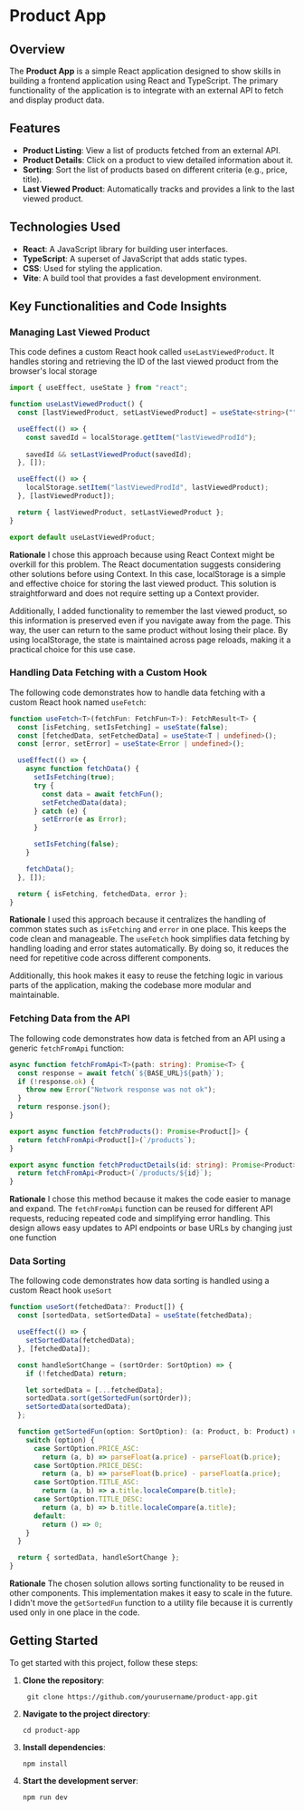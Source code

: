 

# Product App

## Overview

The **Product App** is a simple React application designed to show skills in building a frontend application using React and TypeScript. The primary functionality of the application is to integrate with an external API to fetch and display product data.

## Features

- **Product Listing**: View a list of products fetched from an external API.
- **Product Details**: Click on a product to view detailed information about it.
- **Sorting**: Sort the list of products based on different criteria (e.g., price, title).
- **Last Viewed Product**: Automatically tracks and provides a link to the last viewed product.

## Technologies Used

- **React**: A JavaScript library for building user interfaces.
- **TypeScript**: A superset of JavaScript that adds static types.
- **CSS**: Used for styling the application.
- **Vite**: A build tool that provides a fast development environment.

## Key Functionalities and Code Insights

### **Managing Last Viewed Product**
This code defines a custom React hook called `useLastViewedProduct`. It handles storing and retrieving the ID of the last viewed product from the browser's local storage
```typescript 
import { useEffect, useState } from "react";

function useLastViewedProduct() {
  const [lastViewedProduct, setLastViewedProduct] = useState<string>("");

  useEffect(() => {
    const savedId = localStorage.getItem("lastViewedProdId");
    
    savedId && setLastViewedProduct(savedId);
  }, []);

  useEffect(() => {
    localStorage.setItem("lastViewedProdId", lastViewedProduct);
  }, [lastViewedProduct]);

  return { lastViewedProduct, setLastViewedProduct };
}

export default useLastViewedProduct;

```

**Rationale**
I chose this approach because using React Context might be overkill for this problem. The React documentation suggests considering other solutions before using Context. In this case, localStorage is a simple and effective choice for storing the last viewed product. This solution is straightforward and does not require setting up a Context provider.

Additionally, I added functionality to remember the last viewed product, so this information is preserved even if you navigate away from the page. This way, the user can return to the same product without losing their place. By using localStorage, the state is maintained across page reloads, making it a practical choice for this use case.

### Handling Data Fetching with a Custom Hook

The following code demonstrates how to handle data fetching with a custom React hook named `useFetch`:

```typescript
function useFetch<T>(fetchFun: FetchFun<T>): FetchResult<T> {
  const [isFetching, setIsFetching] = useState(false);
  const [fetchedData, setFetchedData] = useState<T | undefined>();
  const [error, setError] = useState<Error | undefined>();

  useEffect(() => {
    async function fetchData() {
      setIsFetching(true);
      try {
        const data = await fetchFun();
        setFetchedData(data);
      } catch (e) {
        setError(e as Error);
      }

      setIsFetching(false);
    }

    fetchData();
  }, []);

  return { isFetching, fetchedData, error };
}

```
**Rationale**
I used this approach because it centralizes the handling of common states such as `isFetching` and `error` in one place. This keeps the code clean and manageable. The `useFetch` hook simplifies data fetching by handling loading and error states automatically. By doing so, it reduces the need for repetitive code across different components.

Additionally, this hook makes it easy to reuse the fetching logic in various parts of the application, making the codebase more modular and maintainable.

### Fetching Data from the API

The following code demonstrates how data is fetched from an API using a generic `fetchFromApi` function:

```typescript
async function fetchFromApi<T>(path: string): Promise<T> {
  const response = await fetch(`${BASE_URL}${path}`);
  if (!response.ok) {
    throw new Error("Network response was not ok");
  }
  return response.json();
}

export async function fetchProducts(): Promise<Product[]> {
  return fetchFromApi<Product[]>(`/products`);
}

export async function fetchProductDetails(id: string): Promise<Product> {
  return fetchFromApi<Product>(`/products/${id}`);
}
```
**Rationale**
I chose this method because it makes the code easier to manage and expand. The `fetchFromApi` function can be reused for different API requests, reducing repeated code and simplifying error handling. This design allows easy updates to API endpoints or base URLs by changing just one function

### Data Sorting
The following code demonstrates how data sorting is handled using a custom React hook `useSort`
```typescript 
function useSort(fetchedData?: Product[]) {
  const [sortedData, setSortedData] = useState(fetchedData);

  useEffect(() => {
    setSortedData(fetchedData);
  }, [fetchedData]);

  const handleSortChange = (sortOrder: SortOption) => {
    if (!fetchedData) return;

    let sortedData = [...fetchedData];
    sortedData.sort(getSortedFun(sortOrder));
    setSortedData(sortedData);
  };

  function getSortedFun(option: SortOption): (a: Product, b: Product) => number {
    switch (option) {
      case SortOption.PRICE_ASC:
        return (a, b) => parseFloat(a.price) - parseFloat(b.price);
      case SortOption.PRICE_DESC:
        return (a, b) => parseFloat(b.price) - parseFloat(a.price);
      case SortOption.TITLE_ASC:
        return (a, b) => a.title.localeCompare(b.title);
      case SortOption.TITLE_DESC:
        return (a, b) => b.title.localeCompare(a.title);
      default:
        return () => 0;
    }
  }

  return { sortedData, handleSortChange };
}
```

**Rationale**
The chosen solution allows sorting functionality to be reused in other components. This implementation makes it easy to scale in the future. I didn't move the `getSortedFun` function to a utility file because it is currently used only in one place in the code.





## Getting Started

To get started with this project, follow these steps:

1. **Clone the repository**:

	``` git clone https://github.com/yourusername/product-app.git```

2. **Navigate to the project directory**:

	```cd product-app```

3. **Install dependencies**:
 
	```npm install```

4. **Start the development server**:

	```npm run dev```


